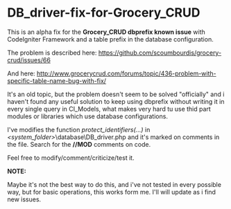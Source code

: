 # DB_driver-fix-for-Grocery_CRUD

This is an alpha fix for the **Grocery_CRUD dbprefix known issue** with CodeIgniter Framework and a table prefix in the database configuration.

The problem is described here: 
<a href="https://github.com/scoumbourdis/grocery-crud/issues/66" target="_blank">https://github.com/scoumbourdis/grocery-crud/issues/66</a>

And here:
<a href="http://www.grocerycrud.com/forums/topic/436-problem-with-specific-table-name-bug-with-fix/" target="_blank">http://www.grocerycrud.com/forums/topic/436-problem-with-specific-table-name-bug-with-fix/</a>

It's an old topic, but the problem doesn't seem to be solved "officially" and i haven't found any useful solution
to keep using dbprefix without writing it in every single query in CI_Models, what makes very hard tu use thid part
modules or libraries which use database configurations.

I've modifies the function _protect_identifiers(...)_ in _<system_folder>_\database\DB_driver.php and it's marked on comments in the file. 
Search for the **//MOD** comments on code.

Feel free to modify/comment/criticize/test it.

**NOTE:**

Maybe it's not the best way to do this, and i've not tested in every possible way, but for basic operations, this works form me. I'll will update as i find new issues.
